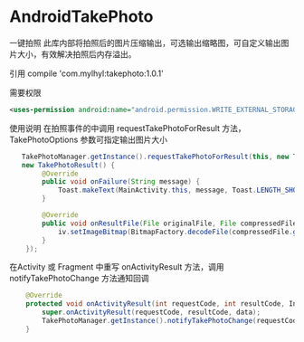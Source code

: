 # AndroidTakePhoto
一键拍照
此库内部将拍照后的图片压缩输出，可选输出缩略图，可自定义输出图片大小，有效解决拍照后内存溢出。


引用
compile 'com.mylhyl:takephoto:1.0.1'

需要权限
```xml
<uses-permission android:name="android.permission.WRITE_EXTERNAL_STORAGE" />
```

使用说明
在拍照事件的中调用 requestTakePhotoForResult 方法，TakePhotoOptions 参数可指定输出图片大小
```java
   TakePhotoManager.getInstance().requestTakePhotoForResult(this, new TakePhotoOptions.Builder().build(),
   new TakePhotoResult() {
        @Override
        public void onFailure(String message) {
            Toast.makeText(MainActivity.this, message, Toast.LENGTH_SHORT).show();
        }

        @Override
        public void onResultFile(File originalFile, File compressedFile) {
            iv.setImageBitmap(BitmapFactory.decodeFile(compressedFile.getAbsolutePath()));
        }
    });
```
在Activity 或 Fragment 中重写 onActivityResult 方法，调用 notifyTakePhotoChange 方法通知回调
```java
    @Override
    protected void onActivityResult(int requestCode, int resultCode, Intent data) {
        super.onActivityResult(requestCode, resultCode, data);
        TakePhotoManager.getInstance().notifyTakePhotoChange(requestCode,resultCode,data);
    }
```
